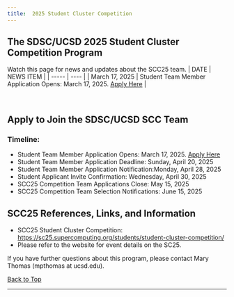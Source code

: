 ```yaml
---
title:  2025 Student Cluster Competition
---
```


## The SDSC/UCSD 2025 Student Cluster Competition Program


Watch this page for news and updates about the SCC25 team.
| DATE | NEWS ITEM |
| ----- | ---- |
|  March 17, 2025 |  Student Team Member Application Opens: March 17, 2025. [Apply Here](https://na.eventscloud.com/ereg/newreg.php?eventid=836131) |

<br/>

<!-----
<a name="top">Contents:
* [About the Team](#about-team)
* [SCC24 Team Sponsors](#sponsors)
* [SCC24 Team Application Deadlines](#apply)
* [SCC24 References, Links, and Information](#refs)

  <hr>

## About the SCC25 Competition Team<a name="about-team"></a>

For more information about the team, see our [team page](scc25TeamInfo).

[Back to Top](#top)
<hr>

## SCC24 Team Sponsors<a name="sponsors"></a>
* describe sponsors and link to sponsor page.
  
[Back to Top](#top)
<hr>
----->

## Apply to Join the SDSC/UCSD SCC Team<a name="apply"></a>

### Timeline:
* Student Team Member Application Opens: March 17, 2025. [Apply Here](https://na.eventscloud.com/ereg/newreg.php?eventid=836131)
* Student Team Member Application Deadline: Sunday, April 20, 2025
* Student Team Member Application Notification:Monday, April 28, 2025    
* Student Applicant Invite Confirmation: Wednesday, April 30, 2025
* SCC25 Competition Team Applications Close: May 15, 2025
* SCC25 Competition Team Selection Notifications: June 15, 2025
  
<!-----
    
The San Diego Supercomputer Center (SDSC) and UC San Diego are putting together a team to compete in the Student Cluster Competition (SCC), held at the annual Supercomputing conference SC25 in St. Louis, Missouri. SCC was developed in 2007 to immerse undergraduate and high school students in high performance computing. The SCC teams consist of 6 students who will design and build a small cluster with support from mentors and hardware and software vendor partners. They will learn designated scientific applications and apply optimization techniques for their chosen architectures. SCC teams compete against teams from around the world, in a non-stop 48-hour challenge to complete a real-world scientific workload, while keeping the cluster up and running, and demonstrating to the judges their HPC skills and knowledge. All team members are invited to attend the conference. In 2020 and 2021, SDSC and UC San Diego hosted competition teams who finished 4th overall. This team had a great experience! See below links for team bio’s and event details.

A team of 6 UC San Diego students will be selected to form the core team, as well as a group of alternates. This team will work together through the summer and fall to build out an HPC cluster at SDSC on the campus of UC San Diego. They will learn to run the SCC24 challenge applications, some of which are listed on the SCC page. This year both the team members and alternates will be enrolled in a 199 course for credit, and will be eligible for CCR credits for associated activities. Team members must be undergraduates in December 2021.

The SCC competition is competitive and requires intense preparation and skill development. We expect each member of the team to commit 10-20 hours a week through summer and fall. The competition will run November 16 – 18, for a continual 48 hours. All team members are required to fully participate during the competition. If you are selected we will assist you to work with professors to help arrange any missed classes. The conference is to be held in St. Louis, Missouri, however, it is still to be determined if this event will be held in-person, remote or hybrid. The application will ask your preference. As part of the application we will ask you for a brief 2-4 sentence bio. If selected this will be used on the competition website. See the SC20 SCC Team site for an example.

[Back to Top](#top)
<hr>
----->

## SCC25 References, Links, and Information<a name="refs"></a>
* SCC25 Student Cluster Competition:  https://sc25.supercomputing.org/students/student-cluster-competition/
* Please refer to the website for event details on the SC25.

If you have further questions about this program, please contact Mary Thomas (mpthomas at ucsd.edu). 


[Back to Top](#top)
<hr>
